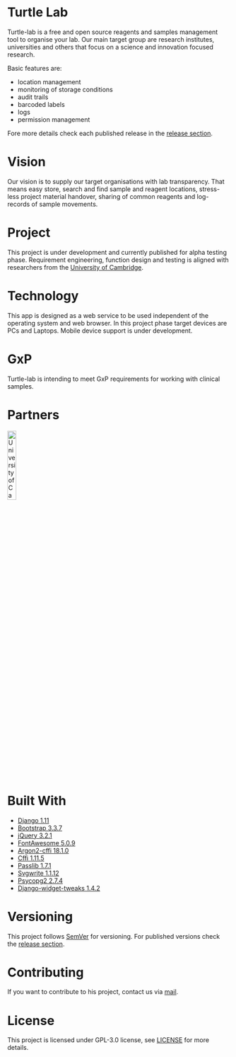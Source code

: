 # Turtle Lab
Turtle-lab is a free and open source reagents and samples management tool to organise your lab. 
Our main target group are research institutes, universities and others that focus on a science and innovation focused research. 

Basic features are:

- location management
- monitoring of storage conditions
- audit trails 
- barcoded labels 
- logs
- permission management 

Fore more details check each published release in the [release section](https://github.com/enricoba/turtle-lab/releases).

# Vision
Our vision is to supply our target organisations with lab transparency. That means easy store, search and
find sample and reagent locations, stress-less project material handover, sharing of common 
reagents and log-records of sample movements. 

# Project 
This project is under development and currently published for alpha testing phase. 
Requirement engineering, function design and testing is aligned with researchers from 
the [University of Cambridge](https://www.path.cam.ac.uk/).  

# Technology
This app is designed as a web service to be used independent of the operating system and web browser. 
In this project phase target devices are PCs and Laptops. Mobile device support is under development.

# GxP
Turtle-lab is intending to meet GxP requirements for working with clinical samples.  

# Partners
<img src="https://upload.wikimedia.org/wikipedia/commons/a/a3/Cambridge_University_Crest_-_flat.png" width="20%" alt="University of Camebridge">

# Built With
* [Django 1.11](https://www.djangoproject.com/)
* [Bootstrap 3.3.7](https://getbootstrap.com/docs/3.3/)
* [jQuery 3.2.1](https://jquery.com/)
* [FontAwesome 5.0.9](https://fontawesome.com/)
* [Argon2-cffi 18.1.0](https://argon2-cffi.readthedocs.io/en/stable/)
* [Cffi 1.11.5](https://cffi.readthedocs.io/en/latest/)
* [Passlib 1.7.1](https://passlib.readthedocs.io/en/stable/)
* [Svgwrite 1.1.12](http://svgwrite.readthedocs.io/en/stable/)
* [Psycopg2 2.7.4](http://initd.org/psycopg/docs/)
* [Django-widget-tweaks 1.4.2](https://github.com/jazzband/django-widget-tweaks)

# Versioning
This project follows [SemVer](https://semver.org/) for versioning. 
For published versions check the [release section](https://github.com/enricoba/turtle-lab/releases).

# Contributing 
If you want to contribute to his project, contact us via [mail](mailto:info@turtle-lab.org).

# License 
This project is licensed under GPL-3.0 license, see [LICENSE](LICENSE) for more details.
